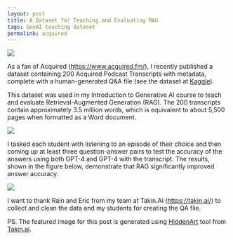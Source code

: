```yaml
---
layout: post
title: A Dataset for Teaching and Evaluating RAG 
tags: GenAI teaching dataset
permalink: acquired
---
```


<img class="mx-auto" src="https://github.com/user-attachments/assets/7fa4a040-7b03-4965-8b18-935340938c3e">

As a fan of Acquired (https://www.acquired.fm/), I recently published a dataset containing 200 Acquired Podcast Transcripts with metadata, complete with a human-generated Q&A file (see the dataset at [Kaggle](https://www.kaggle.com/datasets/harrywang/acquired-podcast-transcripts-and-rag-evaluation)). 


This dataset was used in my Introduction to Generative AI course to teach and evaluate Retrieval-Augmented Generation (RAG). The 200 transcripts contain approximately 3.5 million words, which is equivalent to about 5,500 pages when formatted as a Word document.

<img class="mx-auto" src="https://github.com/user-attachments/assets/b69960e5-f094-4d16-b1f3-5de1eb108724">

I tasked each student with listening to an episode of their choice and then coming up at least three question-answer pairs to test the accuracy of the answers using both GPT-4 and GPT-4 with the transcript. The results, shown in the figure below, demonstrate that RAG significantly improved answer accuracy.

<img class="mx-auto" src="https://github.com/user-attachments/assets/7a6dd934-2bc7-4e33-a7af-67318feabadd">

I want to thank Rain and Eric from my team at Takin.AI (https://takin.ai/) to collect and clean the data and my students for creating the QA file. 

PS. The featured image for this post is generated using [HiddenArt](https://app.takin.ai/tools/hiddenart) tool from [Takin.ai](https://takin.ai/).
